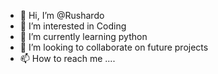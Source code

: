 - 👋 Hi, I’m @Rushardo
- 👀 I’m interested in Coding 
- 🌱 I’m currently learning python 
- 💞️ I’m looking to collaborate on future projects 
- 📫 How to reach me ....


<!---
Rushardo/Rushardo is a ✨ special ✨ repository because its `README.md` (this file) appears on your GitHub profile.
You can click the Preview link to take a look at your changes.
--->
